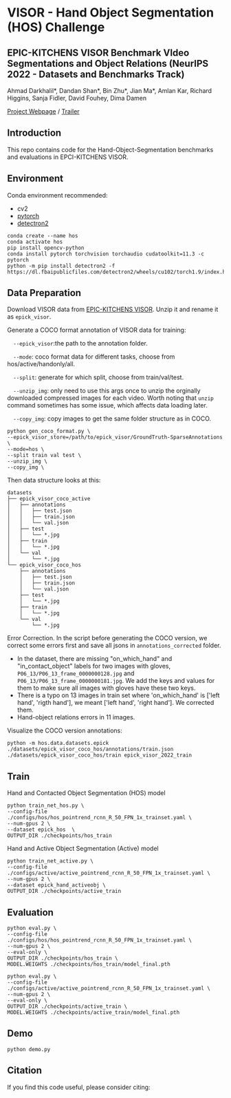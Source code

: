 # VISOR - Hand Object Segmentation (HOS) Challenge 
## EPIC-KITCHENS VISOR Benchmark VIdeo Segmentations and Object Relations (NeurIPS 2022 - Datasets and Benchmarks Track)

Ahmad Darkhalil*, Dandan Shan*, Bin Zhu*, Jian Ma*, Amlan Kar, Richard Higgins, Sanja Fidler, David Fouhey, Dima Damen


<!-- ![method](assets/method.png) -->

[Project Webpage](![method](assets/method.png)) / [Trailer](https://www.youtube.com/watch?v=yGodQAbYW_E) 
## Introduction
This repo contains code for the Hand-Object-Segmentation benchmarks and evaluations in EPCI-KITCHENS VISOR.


## Environment

Conda environment recommended:
- cv2
- [pytorch](https://pytorch.org/get-started/locally/)
- [detectron2](https://github.com/facebookresearch/detectron2)
```
conda create --name hos
conda activate hos
pip install opencv-python
conda install pytorch torchvision torchaudio cudatoolkit=11.3 -c pytorch
python -m pip install detectron2 -f https://dl.fbaipublicfiles.com/detectron2/wheels/cu102/torch1.9/index.html
```

## Data Preparation

Download VISOR data from [EPIC-KITCHENS VISOR](https://epic-kitchens.github.io/VISOR/#downloads). Unzip it and rename it as `epick_visor`.

Generate a COCO format annotation of VISOR data for training:

&emsp;`--epick_visor`:the path to the annotation folder. 

&emsp;`--mode`: coco format data for different tasks, choose from hos/active/handonly/all.

&emsp;`--split`: generate for which split, choose from train/val/test.

&emsp;`--unzip_img`: only need to use this args once to unzip the orginally downloaded compressed images for each video. Worth noting that `unzip` command sometimes has some issue, which affects data loading later.

&emsp;`--copy_img`: copy images to get the same folder structure as in COCO.
```
python gen_coco_format.py \
--epick_visor_store=/path/to/epick_visor/GroundTruth-SparseAnnotations \
--mode=hos \
--split train val test \
--unzip_img \
--copy_img \
``` 

Then data structure looks at this:
```
datasets
├── epick_visor_coco_active
│   ├── annotations
│   │   ├── test.json
│   │   ├── train.json
│   │   └── val.json
│   ├── test 
│   │   └── *.jpg
│   ├── train 
│   │   └── *.jpg
│   └── val 
│       └── *.jpg
└── epick_visor_coco_hos
    ├── annotations
    │   ├── test.json
    │   ├── train.json
    │   └── val.json
    ├── test 
    │   └── *.jpg
    ├── train 
    │   └── *.jpg
    └── val 
        └── *.jpg
```

Error Correction. In the script before generating the COCO version, we correct some errors first and save all jsons in `annotations_corrected` folder. 
- In the dataset, there are missing "on_which_hand" and "in_contact_object" labels for two images with gloves, `P06_13/P06_13_frame_0000000128.jpg` and `P06_13/P06_13_frame_0000000181.jpg`. We add the keys and values for them to make sure all images with gloves have these two keys.
- There is a typo on 13 images in train set where 'on_which_hand' is ['left hand', 'rigth hand'], we meant ['left hand', 'right hand']. We corrected them.  
- Hand-object relations errors in 11 images.


Visualize the COCO version annotations:
```
python -m hos.data.datasets.epick ./datasets/epick_visor_coco_hos/annotations/train.json ./datasets/epick_visor_coco_hos/train epick_visor_2022_train
```


## Train
Hand and Contacted Object Segmentation (HOS) model
```
python train_net_hos.py \
--config-file ./configs/hos/hos_pointrend_rcnn_R_50_FPN_1x_trainset.yaml \
--num-gpus 2 \
--dataset epick_hos  \
OUTPUT_DIR ./checkpoints/hos_train
```

Hand and Active Object Segmentation (Active) model
```
python train_net_active.py \
--config-file ./configs/active/active_pointrend_rcnn_R_50_FPN_1x_trainset.yaml \
--num-gpus 2 \
--dataset epick_hand_activeobj \
OUTPUT_DIR ./checkpoints/active_train
```


## Evaluation
```
python eval.py \
--config-file ./configs/hos/hos_pointrend_rcnn_R_50_FPN_1x_trainset.yaml \
--num-gpus 2 \
--eval-only \
OUTPUT_DIR ./checkpoints/hos_train \
MODEL.WEIGHTS ./checkpoints/hos_train/model_final.pth
```

```
python eval.py \
--config-file ./configs/active/active_pointrend_rcnn_R_50_FPN_1x_trainset.yaml \
--num-gpus 2 \
--eval-only \
OUTPUT_DIR ./checkpoints/active_train \
MODEL.WEIGHTS ./checkpoints/active_train/model_final.pth
```


## Demo
```
python demo.py
```

## Citation
If you find this code useful, please consider citing:

```
```